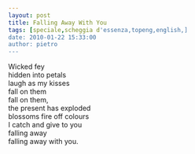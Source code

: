```yaml
---
layout: post
title: Falling Away With You
tags: [speciale,scheggia d'essenza,topeng,english,]
date: 2010-01-22 15:33:00
author: pietro
---
```

Wicked fey<br/>hidden into petals<br/>laugh as my kisses<br/>fall on them<br/>fall on them,<br/>the present has exploded<br/>blossoms fire off colours<br/>I catch and give to you<br/>falling away<br/>falling away with you.
